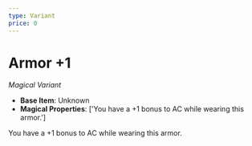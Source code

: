 ```yaml
---
type: Variant
price: 0
---
```

# Armor +1

*Magical Variant*

- **Base Item**: Unknown
- **Magical Properties**: ['You have a +1 bonus to AC while wearing this armor.']


You have a +1 bonus to AC while wearing this armor.